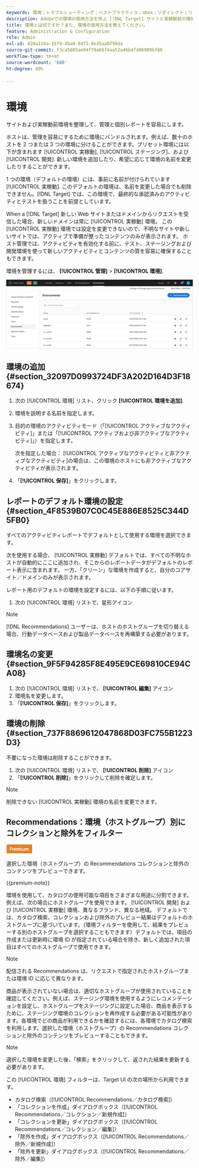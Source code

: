 ```yaml
---
keywords: 環境；トラブルシューティング；ベストプラクティス；ubox；リダイレクト；リダイレクト；ホワイトリスト；ブラックリスト；ブロックリスト;許可リスト
description: Adobeでの環境の使用方法を学ぶ [!DNL Target] サイトと実稼動前の環境を整理し、管理と個別レポートを容易にします。
title: 環境とは何ですか？また、環境の使用方法を教えてください。
feature: Administration & Configuration
role: Admin
exl-id: 820a116a-15f9-4ba0-94f3-8e35aa0f90da
source-git-commit: f3ca5805ae94f79a66f4aa52a46b4fd06909bf86
workflow-type: tm+mt
source-wordcount: '680'
ht-degree: 60%

---
```


# 環境

サイトおよび実稼動前環境を整理して、管理と個別レポートを容易にします。

ホストは、管理を容易にするために環境にバンドルされます。例えば、数十のホストを 2 つまたは 3 つの環境に分けることができます。プリセット環境には以下が含まれます [!UICONTROL 実稼動], [!UICONTROL ステージング]、および [!UICONTROL 開発]. 新しい環境を追加したり、希望に応じて環境の名前を変更したりすることができます。

1 つの環境（デフォルトの環境）には、事前に名前が付けられています [!UICONTROL 実稼動]. このデフォルトの環境は、名前を変更した場合でも削除できません。[!DNL Target] では、この環境で、最終的な承認済みのアクティビティとテストを扱うことを前提としています。

When a [!DNL Target] 新しい Web サイトまたはドメインからリクエストを受信した場合、新しいドメインは常に [!UICONTROL 実稼動] 環境。 この [!UICONTROL 実稼動] 環境では設定を変更できないので、不明なサイトや新しいサイトでは、アクティブで準備が整ったコンテンツのみが表示されます。 ホスト管理では、アクティビティを有効化する前に、テスト、ステージングおよび開発環境を使って新しいアクティビティとコンテンツの質を容易に確保することもできます。

環境を管理するには、 **[!UICONTROL 管理]** > **[!UICONTROL 環境]**.

![環境リスト](/help/administrating-target/assets/environments.png)

## 環境の追加 {#section_32097D0993724DF3A202D164D3F18674}

1. 次の [!UICONTROL 環境] リスト、クリック **[!UICONTROL 環境を追加]**.
1. 環境を説明する名前を指定します。
1. 目的の環境のアクティビティモード（「[!UICONTROL アクティブなアクティビティ]」または「[!UICONTROL アクティブおよび非アクティブなアクティビティ]」）を指定します。

   次を指定した場合： [!UICONTROL アクティブなアクティビティと非アクティブなアクティビティ]の場合は、この環境のホストにも非アクティブなアクティビティが表示されます。

1. 「**[!UICONTROL 保存]**」をクリックします。

## レポートのデフォルト環境の設定 {#section_4F8539B07C0C45E886E8525C344D5FB0}

すべてのアクティビティレポートでデフォルトとして使用する環境を選択できます。

次を使用する場合、 [!UICONTROL 実稼動] デフォルトでは、すべての不明なホストが自動的にここに追加され、そこからのレポートデータがデフォルトのレポート表示に含まれます。 一方、「クリーン」な環境を作成すると、自分のコアサイト／ドメインのみが表示されます。

レポート用のデフォルトの環境を設定するには、以下の手順に従います。

1. 次の [!UICONTROL 環境] リストで、星形アイコン

>[!NOTE]
>
>[!DNL Recommendations] ユーザーは、ホストのホストグループを切り替える場合、行動データベースおよび製品データベースを再構築する必要があります。

## 環境名の変更 {#section_9F5F94285F8E495E9CE69810CE94CA08}

1. 次の [!UICONTROL 環境] リストで、 **[!UICONTROL 編集]** アイコン
1. 環境名を変更します。
1. 「**[!UICONTROL 保存]**」をクリックします。

## 環境の削除 {#section_737F8869612047868D03FC755B1223D3}

不要になった環境は削除することができます。

1. 次の [!UICONTROL 環境] リストで、 **[!UICONTROL 削除]** アイコン
1. 「**[!UICONTROL 削除]**」をクリックして削除を確定します。

>[!NOTE]
>
>削除できない [!UICONTROL 実稼動] 環境の名前を変更できます。

## Recommendations：環境（ホストグループ）別にコレクションと除外をフィルター

![Premium バッジ](/help/assets/premium.png)

選択した環境（ホストグループ）の Recommendations コレクションと除外のコンテンツをプレビューできます。

{{premium-note}}

環境を使用して、カタログの使用可能な項目をさまざまな用途に分割できます。 例えば、次の場合にホストグループを使用できます。 [!UICONTROL 開発] および [!UICONTROL 実稼動] 環境、異なるブランド、異なる地域。 デフォルトでは、カタログ検索、コレクションおよび除外のプレビュー結果はデフォルトのホストグループに基づいています。（環境フィルターを使用して、結果をプレビューする別のホストグループを選択することもできます）デフォルトでは、項目の作成または更新時に環境 ID が指定されている場合を除き、新しく追加された項目はすべてのホストグループで使用できます。

>[!NOTE]
>
>配信される Recommendations は、リクエストで指定されたホストグループまたは環境 ID に応じて異なります。


商品が表示されていない場合は、適切なホストグループが使用されていることを確認してください。例えば、ステージング環境を使用するようにレコメンデーションを設定し、ホストグループをステージングに設定した場合、商品を表示するために、ステージング環境のコレクションを再作成する必要がある可能性があります。各環境でどの商品が利用できるかを確認するには、各環境でカタログ検索を利用します。選択した環境（ホストグループ）の Recommendations コレクションと除外のコンテンツをプレビューすることもできます。

>[!NOTE]
>選択した環境を変更した後、「検索」をクリックして、返された結果を更新する必要があります。

この [!UICONTROL 環境] フィルターは、Target UI の次の場所から利用できます。

* カタログ検索（[!UICONTROL Recommendations／カタログ検索]）
* 「コレクションを作成」ダイアログボックス（[!UICONTROL Recommendations／コレクション／新規作成]）
* 「コレクションを更新」ダイアログボックス（[!UICONTROL Recommendations／コレクション／編集]）
* 「除外を作成」ダイアログボックス（[!UICONTROL Recommendations／除外／新規作成]）
* 「除外を更新」ダイアログボックス（[!UICONTROL Recommendations／除外／編集]）

